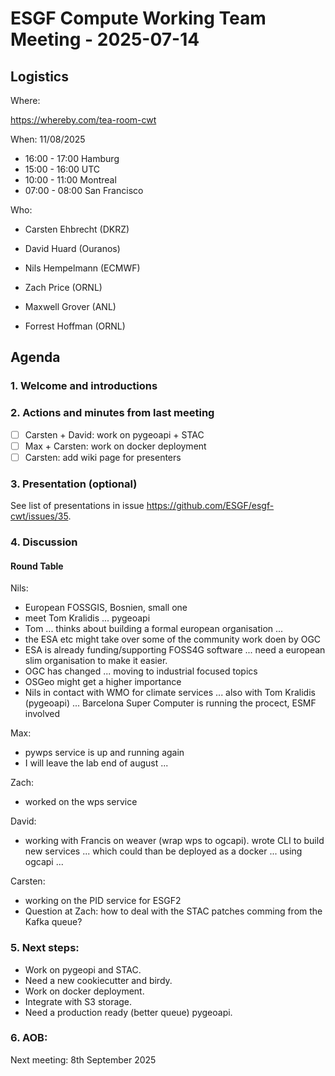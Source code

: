 # ESGF Compute Working Team Meeting - 2025-07-14


## Logistics

Where:

https://whereby.com/tea-room-cwt

When:  11/08/2025

* 16:00 - 17:00 Hamburg
* 15:00 - 16:00 UTC
* 10:00 - 11:00 Montreal
* 07:00 - 08:00 San Francisco

Who:

- Carsten Ehbrecht (DKRZ)
- David Huard (Ouranos)
- Nils Hempelmann (ECMWF)
- Zach Price (ORNL)
- Maxwell Grover (ANL)


- Forrest Hoffman (ORNL)


## Agenda

### 1. Welcome and introductions

### 2. Actions and minutes from last meeting

- [ ] Carsten + David: work on pygeoapi + STAC
- [ ] Max + Carsten: work on docker deployment
- [ ] Carsten: add wiki page for presenters

### 3. Presentation (optional)

See list of presentations in issue https://github.com/ESGF/esgf-cwt/issues/35.

### 4. Discussion

#### Round Table

Nils:
* European FOSSGIS, Bosnien, small one
* meet Tom Kralidis ... pygeoapi
* Tom ... thinks about building a formal european organisation ...
* the ESA etc might take over some of the community work doen by OGC
* ESA is already funding/supporting FOSS4G software ... need a european slim organisation to make it easier.
* OGC has changed ... moving to industrial focused topics
* OSGeo might get a higher importance
* Nils in contact with WMO for climate services ... also with Tom Kralidis (pygeoapi) ... Barcelona Super Computer is running the procect, ESMF involved

Max:
* pywps service is up and running again
* I will leave the lab end of august ...

Zach:
* worked on the wps service

David:
* working with Francis on weaver (wrap wps to ogcapi). wrote CLI to build new services ... which could than be deployed as a docker ... using ogcapi ...

Carsten:
* working on the PID service for ESGF2
* Question at Zach: how to deal with the STAC patches comming from the Kafka queue? 

### 5. Next steps:

* Work on pygeopi and STAC. 
* Need a new cookiecutter and birdy. 
* Work on docker deployment. 
* Integrate with S3 storage. 
* Need a production ready (better queue) pygeoapi.

### 6. AOB:

Next meeting: 8th September 2025

